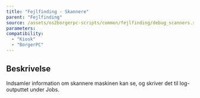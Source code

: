 ```yaml
---
title: "Fejlfinding - Skannere"
parent: "Fejlfinding"
source: /assets/os2borgerpc-scripts/common/fejlfinding/debug_scanners.sh
parameters:
compatibility:
  - "Kiosk"
  - "BorgerPC"
---
```


## Beskrivelse
Indsamler information om skannere maskinen kan se, og skriver det til log-outputtet under Jobs.
